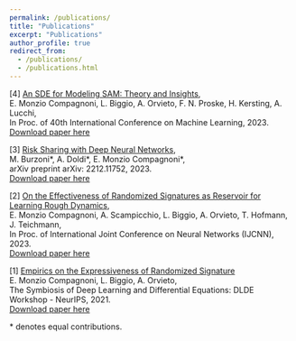 ```yaml
---
permalink: /publications/
title: "Publications"
excerpt: "Publications"
author_profile: true
redirect_from: 
  - /publications/
  - /publications.html
---
```


[4] [An SDE for Modeling SAM: Theory and Insights](https://proceedings.mlr.press/v202/monzio-compagnoni23a.html),\
E. Monzio Compagnoni, L. Biggio, A. Orvieto, F. N. Proske, H. Kersting, A. Lucchi,\
In Proc. of 40th International Conference on Machine Learning, 2023.\
[Download paper here](http://eneamc.github.io/files/SDE_SAM.pdf)


[3] [Risk Sharing with Deep Neural Networks](https://arxiv.org/abs/2212.11752),\
M. Burzoni\*, A. Doldi\*, E. Monzio Compagnoni\*,\
arXiv preprint arXiv: 2212.11752, 2023.\
[Download paper here](http://eneamc.github.io/files/RiskSharing.pdf)

[2] [On the Effectiveness of Randomized Signatures as Reservoir for Learning Rough Dynamics](https://ieeexplore.ieee.org/abstract/document/10191624),\
E. Monzio Compagnoni, A. Scampicchio, L. Biggio, A. Orvieto, T. Hofmann, J. Teichmann,\
In Proc. of International Joint Conference on Neural Networks (IJCNN), 2023.\
[Download paper here](http://eneamc.github.io/files/RandomizedSignaturesRoughDynamics.pdf)

[1] [Empirics on the Expressiveness of Randomized Signature](https://openreview.net/forum?id=Gvwve9BMqbr)\
E. Monzio Compagnoni, L. Biggio, A. Orvieto,\
The Symbiosis of Deep Learning and Differential Equations: DLDE Workshop - NeurIPS, 2021.\
[Download paper here](http://eneamc.github.io/files/EmpiricsRandomizedSignature.pdf)

\* denotes equal contributions.